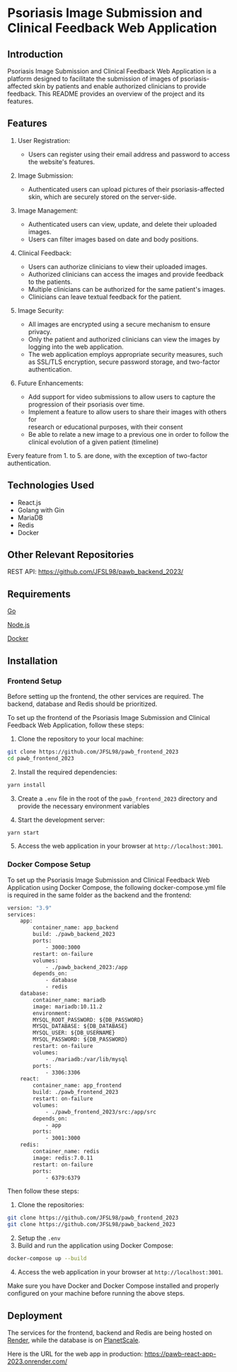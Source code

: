 # Psoriasis Image Submission and Clinical Feedback Web Application

## Introduction
Psoriasis Image Submission and Clinical Feedback Web Application is a platform designed to facilitate the submission of images of psoriasis-affected skin by patients and enable authorized clinicians to provide feedback. This README provides an overview of the project and its features.

## Features

1.  User Registration:
	-   Users can register using their email address and password to access the website's features.

2.  Image Submission:
    -   Authenticated users can upload pictures of their psoriasis-affected skin, which are securely stored on the server-side.

3.  Image Management:
    - Authenticated users can view, update, and delete their uploaded images.
    - Users can filter images based on date and body positions.

4.  Clinical Feedback:
    - Users can authorize clinicians to view their uploaded images.
    - Authorized clinicians can access the images and provide feedback to the patients.
    - Multiple clinicians can be authorized for the same patient's images.
    - Clinicians can leave textual feedback for the patient.

5.  Image Security:
    - All images are encrypted using a secure mechanism to ensure privacy.
    - Only the patient and authorized clinicians can view the images by logging into the web application.
    -   The web application employs appropriate security measures, such as SSL/TLS encryption, secure password storage, and two-factor authentication.

6.  Future Enhancements:  
	- Add  support  for  video  submissions  to  allow  users  to  capture  the  
progression of their psoriasis over time.  
	- Implement a feature to allow users to share their images with others for  
research or educational purposes, with their consent  
	- Be able to relate a new image to a previous one in order to follow the  
clinical evolution of a given patient (timeline)

Every feature from 1. to 5. are done, with the exception of two-factor authentication.

## Technologies Used
- React.js
- Golang with Gin
- MariaDB
- Redis
- Docker

## Other Relevant Repositories
REST API: https://github.com/JFSL98/pawb_backend_2023/

## Requirements
[Go](https://go.dev/doc/install)

[Node.js](https://nodejs.org/en/download)

[Docker](https://www.docker.com/get-started/)

## Installation

### Frontend Setup
Before setting up the frontend, the other services are required. The backend, database and Redis should be prioritized.

To set up the frontend of the Psoriasis Image Submission and Clinical Feedback Web Application, follow these steps:

1.  Clone the repository to your local machine:
```bash
git clone https://github.com/JFSL98/pawb_frontend_2023
cd pawb_frontend_2023
``` 
    
2.  Install the required dependencies:
```bash
yarn install
``` 
    
3. Create a `.env` file in the root of the `pawb_frontend_2023` directory and provide the necessary environment variables
    
4. Start the development server:
```bash
yarn start
``` 
    
5. Access the web application in your browser at `http://localhost:3001`.

### Docker Compose Setup
To set up the Psoriasis Image Submission and Clinical Feedback Web Application using Docker Compose, the following docker-compose.yml file is required in the same folder as the backend and the frontend:

```dockerfile
version: "3.9"
services:
	app:
		container_name: app_backend
		build: ./pawb_backend_2023
		ports:
			- 3000:3000
		restart: on-failure
		volumes:
			- ./pawb_backend_2023:/app
		depends_on:
			- database
			- redis
	database:
		container_name: mariadb
		image: mariadb:10.11.2
		environment:
		MYSQL_ROOT_PASSWORD: ${DB_PASSWORD}
		MYSQL_DATABASE: ${DB_DATABASE}
		MYSQL_USER: ${DB_USERNAME}
		MYSQL_PASSWORD: ${DB_PASSWORD}
		restart: on-failure
		volumes:
			- ./mariadb:/var/lib/mysql
		ports:
			- 3306:3306
	react:
		container_name: app_frontend
		build: ./pawb_frontend_2023
		restart: on-failure
		volumes:
			- ./pawb_frontend_2023/src:/app/src
		depends_on:
			- app
		ports:
			- 3001:3000
	redis:
		container_name: redis
		image: redis:7.0.11
		restart: on-failure
		ports:
			- 6379:6379
```

Then follow these steps:
1. Clone the repositories:
```bash
git clone https://github.com/JFSL98/pawb_frontend_2023
git clone https://github.com/JFSL98/pawb_backend_2023
``` 

2. Setup the `.env`
3. Build and run the application using Docker Compose:
```bash
docker-compose up --build
```
4. Access the web application in your browser at `http://localhost:3001`.

Make sure you have Docker and Docker Compose installed and properly configured on your machine before running the above steps.

## Deployment
The services for the frontend, backend and Redis are being hosted on [Render](https://render.com/), while the database is on [PlanetScale](https://planetscale.com/).

Here is the URL for the web app in production:
https://pawb-react-app-2023.onrender.com/
